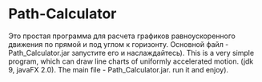 # Path-Calculator
Это простая программа для расчета графиков равноускоренного движения по прямой и под углом к горизонту. Основной файл - Path_Calculator.jar запустите его и наслаждайтесь).
This is a very simple program, which can draw line charts of uniformly accelerated motion. (jdk 9, javaFX 2.0). The main file - Path_Calculator.jar. run it and enjoy).
